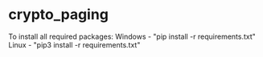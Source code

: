 # crypto_paging

To install all required packages:
Windows - "pip install -r requirements.txt"
Linux - "pip3 install -r requirements.txt"

